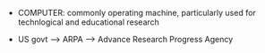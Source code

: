 * COMPUTER: commonly operating machine, particularly used for technlogical and educational research

* US govt --> ARPA --> Advance Research Progress Agency
  
